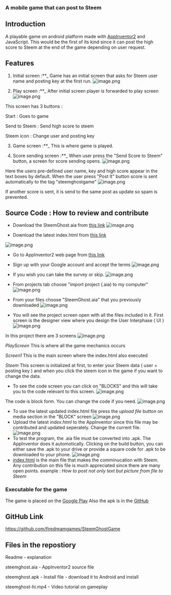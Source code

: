
### A mobile game that can post to Steem

## Introduction
A playable game on android platform made with [AppInventor2](http://ai2.appinventor.mit.edu) and JavaScript.
This would be the first of its kind since it can post the high score to Steem at the end of the game depending on user request.

## Features
1. Initial screen :**_
Game has an initial screen that asks for Steem user name and posting key at the first run.
![image.png](https://res.cloudinary.com/hpiynhbhq/image/upload/v1514265467/rre8hrpsjtycyv6ozhpb.png)

2. Play screen :**_
After initial screen player is forwarded to play screen
![image.png](https://res.cloudinary.com/hpiynhbhq/image/upload/v1514265562/rdzigmhxgrv8kmieiz77.png)

This screen has 3 buttons :

Start : Goes to game

Send to Steem : Send high score to steem

Steem icon : Change user and posting key

3. Game screen :**_ 
This is where game is played.

4. Score sending screen :**_ 
When user press the "Send Score to Steem" button, a screen for score sending opens.
![image.png](https://res.cloudinary.com/hpiynhbhq/image/upload/v1514265981/tytfgdl6g8zkcjxaudkp.png)

Here the users pre-defined user name, key and high score appear in the text boxes by default.
When the user press "Post It" button score is sent automatically to the tag "steemghostgame"
![image.png](https://res.cloudinary.com/hpiynhbhq/image/upload/v1514303471/q7mq8fn6omzcqk2rxui1.png)

If another score is sent, it is send to the same post as update so spam is prevented.

## Source Code : How to review and contribute
* Download the SteemGhost.aia from [this link](https://github.com/firedreamgames/SteemGhostGame)
![image.png](https://res.cloudinary.com/hpiynhbhq/image/upload/v1514299954/a9ho91zfskkxiqte12x0.png)

* Download the latest index.html from [this link](https://github.com/firedreamgames/SteemGhostGame)

![image.png](https://res.cloudinary.com/hpiynhbhq/image/upload/v1514300140/ec3zideyt9llh00aspjk.png)

* Go to AppInventor2 web page from [this link](http://ai2.appinventor.mit.edu)
* Sign up with your Google account and accept the terms
![image.png](https://res.cloudinary.com/hpiynhbhq/image/upload/v1514300922/khhvyrvd8srei56snkds.png)

* If you wish you can take the survey or skip.
![image.png](https://res.cloudinary.com/hpiynhbhq/image/upload/v1514300969/rlebvy9hbllpyxstwjbg.png)

* From projects tab choose "import project (.aia) to my computer"
![image.png](https://res.cloudinary.com/hpiynhbhq/image/upload/v1514301141/ni7qnvzhahu7j6mopfaa.png)

* From your files choose "SteemGhost.aia" that you previously downloaded
![image.png](https://res.cloudinary.com/hpiynhbhq/image/upload/v1514301297/szzliyysbwcv4knvhnfi.png)

* You will see the project screen open with all the files included in it.
First screen is the designer view where you design the User Interphase ( UI )
![image.png](https://res.cloudinary.com/hpiynhbhq/image/upload/v1514301528/leagke7nwgfqepum8r2u.png)

In this project there are 3 screens
![image.png](https://res.cloudinary.com/hpiynhbhq/image/upload/v1514301930/hssw2eyllqg5fkj5pypz.png)

 _PlayScreen_
This is where all the game mechanics occurs

_Screen1_
This is the main screen where the index.html also executed

_Steem_
This screen is initialized at first, to enter your Steem data ( user + posting key ) and when you click the steem icon in the game if you want to change the data.

* To see the code screen you can click on "BLOCKS" and this will take you to the code relevant to this screen.
![image.png](https://res.cloudinary.com/hpiynhbhq/image/upload/v1514302320/xifcqupkqbtsfjx3qrkc.png)

The code is block form.
You can change the code if you need.
![image.png](https://res.cloudinary.com/hpiynhbhq/image/upload/v1514302394/unu3cxt0npaxh6equx6k.png)
* To use the latest updated index.html file press the _upload file_ button on media section in the "BLOCK" screen
![image.png](https://res.cloudinary.com/hpiynhbhq/image/upload/v1514302576/z13jvhohy9odrwbzsaut.png)
* Upload the latest _index.html_ to the AppInventor since this file may be contributed and updated seperately.
Change the current file.
![image.png](https://res.cloudinary.com/hpiynhbhq/image/upload/v1514302879/f5z8llu0qt5ggcikv5va.png)
* To test the program, the .aia file must be converted into .apk. The AppInventor does it automotically.
Clicking on the build button, you can either save the .apk to your drive or provide a square code for .apk to be downloaded to your phone.
![image.png](https://res.cloudinary.com/hpiynhbhq/image/upload/v1514303020/gqh9qeguynakrzsky2ss.png)
* [index.html](https://github.com/firedreamgames/SteemGhostGame/blob/master/index.html) is the main file that makes the comminucation with Steem. 
Any contribution on this file is much appreciated since there are many open points.
example :
_How to post not only text but picture from file to Steem_ 
 
### Executable for the game
The game is placed on the [Google Play](https://play.google.com/store/apps/details?id=appinventor.ai_3rtuncnese.SteemGhost)
Also the apk is in the [GitHub](https://github.com/firedreamgames/SteemGhostGame/blob/master/SteemGhost.apk)

## GitHub Link
https://github.com/firedreamgames/SteemGhostGame




## Files in the repostiory
Readme - explanation

steemghost.aia - AppInventor2 source file

steemghost.apk - Install file - download it to Android and install

steemghost-hi.mp4 - Video tutorial on gameplay
